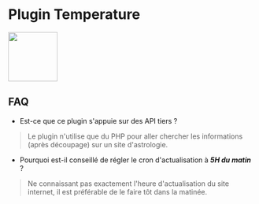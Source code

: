 # Plugin Temperature

<img src="{{site.baseurl}}/plugin-Temperature/{{site.img}}/temperature_icon.png" class="pluginLogo" width="100" />

## FAQ

- Est-ce que ce plugin s'appuie sur des API tiers ?

> Le plugin n'utilise que du PHP  pour aller chercher les informations (après découpage) sur un site d'astrologie.

- Pourquoi est-il conseillé de régler le cron d'actualisation à ***5H du matin*** ?

> Ne connaissant pas exactement l'heure d'actualisation du site internet, il est préférable de le faire tôt dans la matinée.
